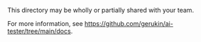 This directory may be wholly or partially shared with your team.

For more information, see https://github.com/gerukin/ai-tester/tree/main/docs.
